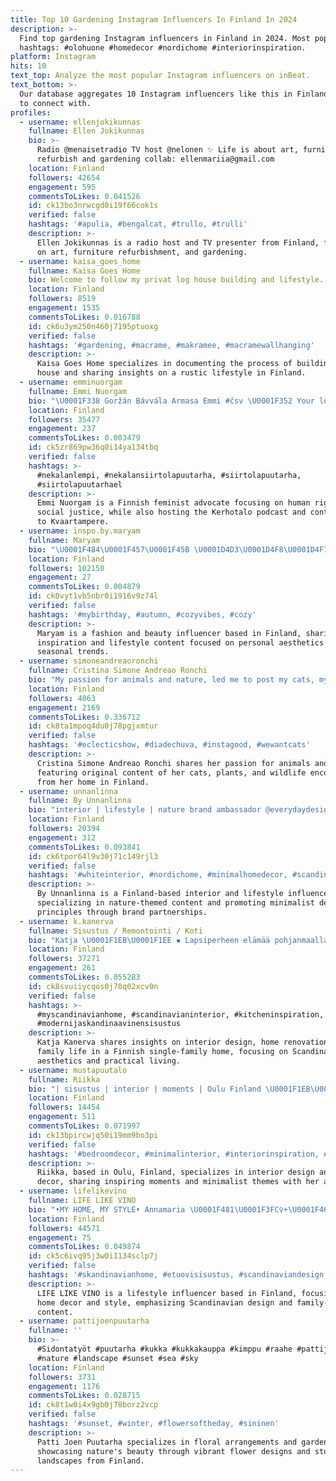 ```yaml
---
title: Top 10 Gardening Instagram Influencers In Finland In 2024
description: >-
  Find top gardening Instagram influencers in Finland in 2024. Most popular
  hashtags: #olohuone #homedecor #nordichome #interiorinspiration.
platform: Instagram
hits: 10
text_top: Analyze the most popular Instagram influencers on inBeat.
text_bottom: >-
  Our database aggregates 10 Instagram influencers like this in Finland for you
  to connect with.
profiles:
  - username: ellenjokikunnas
    fullname: Ellen Jokikunnas
    bio: >-
      Radio @menaisetradio TV host @nelonen ✨ Life is about art, furniture
      refurbish and gardening collab: ellenmariia@gmail.com
    location: Finland
    followers: 42654
    engagement: 595
    commentsToLikes: 0.041526
    id: ck13bo3nrwcgd0i19f66cok1s
    verified: false
    hashtags: '#apulia, #bengalcat, #trullo, #trulli'
    description: >-
      Ellen Jokikunnas is a radio host and TV presenter from Finland, focusing
      on art, furniture refurbishment, and gardening.
  - username: kaisa_goes_home
    fullname: Kaisa Goes Home
    bio: Welcome to follow my privat log house building and lifestyle.
    location: Finland
    followers: 8519
    engagement: 1535
    commentsToLikes: 0.016788
    id: ck6u3ym250n460j7195ptuoxg
    verified: false
    hashtags: '#gardening, #macrame, #makramee, #macramewallhanging'
    description: >-
      Kaisa Goes Home specializes in documenting the process of building a log
      house and sharing insights on a rustic lifestyle in Finland.
  - username: emminuorgam
    fullname: Emmi Nuorgam
    bio: "\U0001F338 Goržán Bávvála Armasa Emmi #čsv \U0001F352 Your local feminist killjoy \U0001F308 Human rights & sweet dreams ✨ @kerhotalopodcast \U0001FAA9 @kvaartampere"
    location: Finland
    followers: 35477
    engagement: 237
    commentsToLikes: 0.003479
    id: ck5zr869pw36q0i14ya134tbq
    verified: false
    hashtags: >-
      #nekalanlempi, #nekalansiirtolapuutarha, #siirtolapuutarha,
      #siirtolapuutarhael
    description: >-
      Emmi Nuorgam is a Finnish feminist advocate focusing on human rights and
      social justice, while also hosting the Kerhotalo podcast and contributing
      to Kvaartampere.
  - username: inspo.by.maryam
    fullname: Maryam
    bio: "\U0001F484\U0001F457\U0001F45B \U0001D4D3\U0001D4F8\U0001D4F7'\U0001D4FD \U0001D4FE\U0001D4FC\U0001D4EE \U0001D4F6\U0001D502 \U0001D4F9\U0001D4F1\U0001D4F8\U0001D4FD\U0001D4F8 \U0001D500\U0001D4F2\U0001D4FD\U0001D4F1\U0001D4F8\U0001D4FE\U0001D4FD \U0001D4FD\U0001D4EA\U0001D4F0\U0001F4F8 \U0001D4D2\U0001D4F8\U0001D4F5\U0001D4F5\U0001D4EA\U0001D4EB\U0001D4F8\U0001D4FB\U0001D4EA\U0001D4FD\U0001D4F2\U0001D4F8\U0001D4F7 \U0001D4D3\U0001D4DC\U0001F4E9"
    location: Finland
    followers: 102150
    engagement: 27
    commentsToLikes: 0.004879
    id: ck0vyt1vb5nbr0i1916v9z74l
    verified: false
    hashtags: '#mybirthday, #autumn, #cozyvibes, #cozy'
    description: >-
      Maryam is a fashion and beauty influencer based in Finland, sharing style
      inspiration and lifestyle content focused on personal aesthetics and
      seasonal trends.
  - username: simoneandreaoronchi
    fullname: Cristina Simone Andreao Ronchi
    bio: "My passion for animals and nature, led me to post my cats, my plants and the others that I encounter for life. \U0001F42F\U0001F431\U0001F43E\U0001F340\U0001F33A\U0001F340\U0001F33B\U0001F33C\U0001F33A\U0001F338\U0001F337\U0001F339 All pictures are mine."
    location: Finland
    followers: 4063
    engagement: 2169
    commentsToLikes: 0.336712
    id: ck8ta1mpoq4du0j78pgjxmtur
    verified: false
    hashtags: '#eclecticshow, #diadechuva, #instagood, #wewantcats'
    description: >-
      Cristina Simone Andreao Ronchi shares her passion for animals and nature,
      featuring original content of her cats, plants, and wildlife encounters
      from her home in Finland.
  - username: unnanlinna
    fullname: By Unnanlinna
    bio: "interior | lifestyle | nature brand ambassador @everydaydesign.fi ➡️ discount code unnanlinna10 repost with a credit | \U0001F4E7unnanlinna@gmail.com"
    location: Finland
    followers: 20394
    engagement: 312
    commentsToLikes: 0.093841
    id: ck6tpor64l9v30j71c149rjl3
    verified: false
    hashtags: '#whiteinterior, #nordichome, #minimalhomedecor, #scandinavischinterieur'
    description: >-
      By Unnanlinna is a Finland-based interior and lifestyle influencer,
      specializing in nature-themed content and promoting minimalist design
      principles through brand partnerships.
  - username: k.kanerva
    fullname: Sisustus / Remontointi / Koti
    bio: "Katja \U0001F1EB\U0001F1EE ▪️ Lapsiperheen elämää pohjanmaalla omakotitalossa \U0001F4E7: k.kanerva@hotmail.fi"
    location: Finland
    followers: 37271
    engagement: 261
    commentsToLikes: 0.055283
    id: ck8svuiiycqos0j78q02xcv0n
    verified: false
    hashtags: >-
      #myscandinavianhome, #scandinavianinterior, #kitcheninspiration,
      #modernijaskandinaavinensisustus
    description: >-
      Katja Kanerva shares insights on interior design, home renovation, and
      family life in a Finnish single-family home, focusing on Scandinavian
      aesthetics and practical living.
  - username: mustapuutalo
    fullname: Riikka
    bio: "| sisustus | interior | moments | Oulu Finland \U0001F1EB\U0001F1EE Collab/ DM mustapuutalo2@gmail.com"
    location: Finland
    followers: 14454
    engagement: 511
    commentsToLikes: 0.071997
    id: ck13bpircwjq50i19mm9bo3pi
    verified: false
    hashtags: '#bedroomdecor, #minimalinterior, #interiorinspiration, #scandinavianhome'
    description: >-
      Riikka, based in Oulu, Finland, specializes in interior design and home
      decor, sharing inspiring moments and minimalist themes with her audience.
  - username: lifelikevino
    fullname: LIFE LIKE VINO
    bio: "•MY HOME, MY STYLE• Annamaria \U0001F481\U0001F3FC‍♀️+\U0001F468‍\U0001F467‍\U0001F466❤️ Lahti, FINLAND \U0001F1EB\U0001F1EE \U0001F4E9 lifelikevino@gmail.com Life is like a good wine, it gets better with age."
    location: Finland
    followers: 44571
    engagement: 75
    commentsToLikes: 0.049874
    id: ck5c6ivq95j3w0i1134sclp7j
    verified: false
    hashtags: '#skandinavianhome, #etuovisisustus, #scandinaviandesign, #ruokap'
    description: >-
      LIFE LIKE VINO is a lifestyle influencer based in Finland, focusing on
      home decor and style, emphasizing Scandinavian design and family-oriented
      content.
  - username: pattijoenpuutarha
    fullname: ''
    bio: >-
      #Sidontatyöt #puutarha #kukka #kukkakauppa #kimppu #raahe #pattijoki
      #nature #landscape #sunset #sea #sky
    location: Finland
    followers: 3731
    engagement: 1176
    commentsToLikes: 0.028715
    id: ck8t1w0i4x9gb0j78borz2vcp
    verified: false
    hashtags: '#sunset, #winter, #flowersoftheday, #sininen'
    description: >-
      Patti Joen Puutarha specializes in floral arrangements and gardening,
      showcasing nature's beauty through vibrant flower designs and stunning
      landscapes from Finland.
---
```


